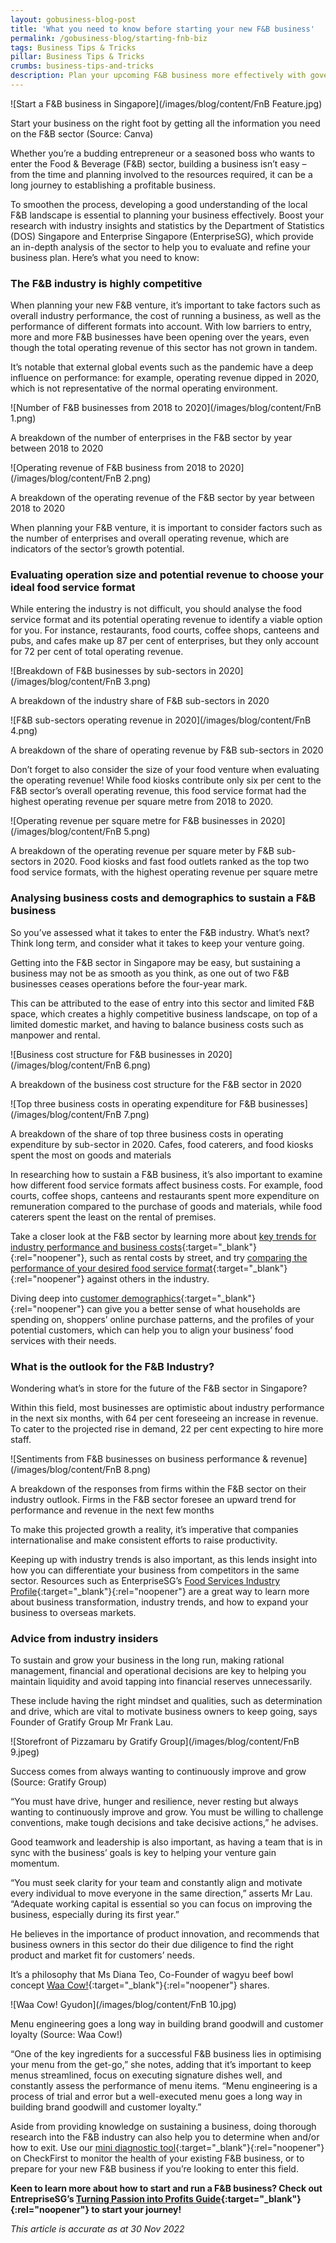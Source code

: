 ```yaml
---
layout: gobusiness-blog-post
title: 'What you need to know before starting your new F&B business'
permalink: /gobusiness-blog/starting-fnb-biz
tags: Business Tips & Tricks
pillar: Business Tips & Tricks
crumbs: business-tips-and-tricks
description: Plan your upcoming F&B business more effectively with government data. 
---
```


![Start a F&B business in Singapore](/images/blog/content/FnB Feature.jpg)
<figcaption> Start your business on the right foot by getting all the information you need on the F&B sector (Source: Canva) </figcaption>

Whether you’re a budding entrepreneur or a seasoned boss who wants to enter the Food & Beverage (F&B) sector, building a business isn’t easy – from the time and planning involved to the resources required, it can be a long journey to establishing a profitable business. 

To smoothen the process, developing a good understanding of the local F&B landscape is essential to planning your business effectively. Boost your research with industry insights and statistics by the Department of Statistics (DOS) Singapore and Enterprise Singapore (EnterpriseSG), which provide an in-depth analysis of the sector to help you to evaluate and refine your business plan. Here’s what you need to know: 

### The F&B industry is highly competitive 

When planning your new F&B venture, it’s important to take factors such as overall industry performance, the cost of running a business, as well as the performance of different formats into account. With low barriers to entry, more and more F&B businesses have been opening over the years, even though the total operating revenue of this sector has not grown in tandem. 

It’s notable that external global events such as the pandemic have a deep influence on performance: for example, operating revenue dipped in 2020, which is not representative of the normal operating environment. 

![Number of F&B businesses from 2018 to 2020](/images/blog/content/FnB 1.png)
<figcaption> A breakdown of the number of enterprises in the F&B sector by year between 2018 to 2020 </figcaption>

![Operating revenue of F&B business from 2018 to 2020](/images/blog/content/FnB 2.png)
<figcaption> A breakdown of the operating revenue of the F&B sector by year between 2018 to 2020 </figcaption>

When planning your F&B venture, it is important to consider factors such as the number of enterprises and overall operating revenue, which are indicators of the sector’s growth potential.  

### Evaluating operation size and potential revenue to choose your ideal food service format 

While entering the industry is not difficult, you should analyse the food service format and its potential operating revenue to identify a viable option for you. For instance, restaurants, food courts, coffee shops, canteens and pubs, and cafes make up 87 per cent of enterprises, but they only account for 72 per cent of total operating revenue.

![Breakdown of F&B businesses by sub-sectors in 2020](/images/blog/content/FnB 3.png)
<figcaption> A breakdown of the industry share of F&B sub-sectors in 2020 </figcaption>

![F&B sub-sectors operating revenue in 2020](/images/blog/content/FnB 4.png)
<figcaption> A breakdown of the share of operating revenue by F&B sub-sectors in 2020 </figcaption>

Don’t forget to also consider the size of your food venture when evaluating the operating revenue! While food kiosks contribute only six per cent to the F&B sector’s overall operating revenue, this food service format had the highest operating revenue per square metre from 2018 to 2020. 

![Operating revenue per square metre for F&B businesses in 2020](/images/blog/content/FnB 5.png)
<figcaption> A breakdown of the operating revenue per square meter by F&B sub-sectors in 2020. Food kiosks and fast food outlets ranked as the top two food service formats, with the highest operating revenue per square metre </figcaption>

### Analysing business costs and demographics to sustain a F&B business 

So you’ve assessed what it takes to enter the F&B industry. What’s next? Think long term, and consider what it takes to keep your venture going. 
     
Getting into the F&B sector in Singapore may be easy, but sustaining a business may not be as smooth as you think, as one out of two F&B businesses ceases operations before the four-year mark. 

This can be attributed to the ease of entry into this sector and limited F&B space, which creates a highly competitive business landscape, on top of a limited domestic market, and having to balance business costs such as manpower and rental. 

![Business cost structure for F&B businesses in 2020](/images/blog/content/FnB 6.png)
<figcaption> A breakdown of the business cost structure for the F&B sector in 2020 </figcaption>

![Top three business costs in operating expenditure for F&B businesses](/images/blog/content/FnB 7.png)
<figcaption> A breakdown of the share of top three business costs in operating expenditure by sub-sector in 2020. Cafes, food caterers, and food kiosks spent the most on goods and materials </figcaption>

In researching how to sustain a F&B business, it’s also important to examine how different food service formats affect business costs. For example, food courts, coffee shops, canteens and restaurants spent more expenditure on remuneration compared to the purchase of goods and materials, while food caterers spent the least on the rental of premises. 
     
Take a closer look at the F&B sector by learning more about [key trends for industry performance and business costs](https://www.singstat.gov.sg/data-for-businesses/know-my-industry-food-and-beverage-services){:target="_blank"}{:rel="noopener"}, such as rental costs by street, and try [comparing the performance of your desired food service format](https://www.singstat.gov.sg/data-for-businesses/benchmark-my-performance/food-beverage-services){:target="_blank"}{:rel="noopener"} against others in the industry. 

Diving deep into [customer demographics](https://www.singstat.gov.sg/data-for-businesses/know-my-customers-food-and-beverage-services){:target="_blank"}{:rel="noopener"} can give you a better sense of what households are spending on, shoppers’ online purchase patterns, and the profiles of your potential customers, which can help you to align your business’ food services with their needs. 

### What is the outlook for the F&B Industry?

Wondering what’s in store for the future of the F&B sector in Singapore? 

Within this field, most businesses are optimistic about industry performance in the next six months, with 64 per cent foreseeing an increase in revenue. To cater to the projected rise in demand, 22 per cent expecting to hire more staff. 

![Sentiments from F&B businesses on business performance & revenue](/images/blog/content/FnB 8.png)
<figcaption> A breakdown of the responses from firms within the F&B sector on their industry outlook. Firms in the F&B sector foresee an upward trend for performance and revenue in the next few months </figcaption>

To make this projected growth a reality, it’s imperative that companies internationalise and make consistent efforts to raise productivity. 
     
Keeping up with industry trends is also important, as this lends insight into how you can differentiate your business from competitors in the same sector. Resources such as EnterpriseSG’s [Food Services Industry Profile](https://www.enterprisesg.gov.sg/industries/type/food-services/industry-profile){:target="_blank"}{:rel="noopener"} are a great way to learn more about business transformation, industry trends, and how to expand your business to overseas markets. 

### Advice from industry insiders

To sustain and grow your business in the long run, making rational management, financial and operational decisions are key to helping you maintain liquidity and avoid tapping into financial reserves unnecessarily. 

These include having the right mindset and qualities, such as determination and drive, which are vital to motivate business owners to keep going, says Founder of Gratify Group Mr Frank Lau. 

![Storefront of Pizzamaru by Gratify Group](/images/blog/content/FnB 9.jpeg)
<figcaption> Success comes from always wanting to continuously improve and grow (Source: Gratify Group) </figcaption>

“You must have drive, hunger and resilience, never resting but always wanting to continuously improve and grow. You must be willing to challenge conventions, make tough decisions and take decisive actions,” he advises. 

Good teamwork and leadership is also important, as having a team that is in sync with the business’ goals is key to helping your venture gain momentum. 

“You must seek clarity for your team and constantly align and motivate every individual to move everyone in the same direction,” asserts Mr Lau. “Adequate working capital is essential so you can focus on improving the business, especially during its first year.”

He believes in the importance of product innovation, and recommends that business owners in this sector do their due diligence to find the right product and market fit for customers’ needs. 

It’s a philosophy that Ms Diana Teo, Co-Founder of wagyu beef bowl concept [Waa Cow!](https://www.waacow.sg/){:target="_blank"}{:rel="noopener"} shares. 

![Waa Cow! Gyudon](/images/blog/content/FnB 10.jpg)
<figcaption> Menu engineering goes a long way in building brand goodwill and customer loyalty (Source: Waa Cow!) </figcaption>

“One of the key ingredients for a successful F&B business lies in optimising your menu from the get-go,” she notes, adding that it’s important to keep menus streamlined, focus on executing signature dishes well, and constantly assess the performance of menu items. “Menu engineering is a process of trial and error but a well-executed menu goes a long way in building brand goodwill and customer loyalty.”


Aside from providing knowledge on sustaining a business, doing thorough research into the F&B industry can also help you to determine when and/or how to exit. Use our [mini diagnostic tool](https://www.checkfirst.gov.sg/c/cd6c0d04-d516-40bb-a7cf-9decbe7672e9){:target="_blank"}{:rel="noopener"} on CheckFirst to monitor the health of your existing F&B business, or to prepare for your new F&B business if you’re looking to enter this field.

**Keen to learn more about how to start and run a F&B business? Check out EntrepriseSG’s [Turning Passion into Profits Guide](http://www.enterprisesg.gov.sg/industries/type/food-services/start-right/start-right){:target="_blank"}{:rel="noopener"} to start your journey!**

<em> This article is accurate as at 30 Nov 2022</em>
